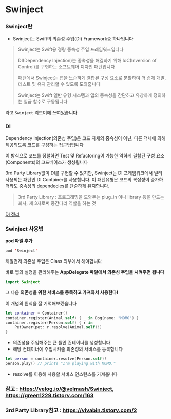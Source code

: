 # Swinject

### Swinject란

* Swinject는 Swift의 의존성 주입(DI) Framework중 하나입니다

> Swinject는 Swift용 경량 종속성 주입 프레임워크입니다
>
> DI(Dependency Injection)는 종속성을 해결하기 위해 IoC(Inversion of Control)를 구현하는 소프트웨어 디자인 패턴입니다
>
> 패턴에서 Swinject는 앱을 느슨하게 결합된 구성 요소로 분할하여 더 쉽게 개발, 테스트 및 유지 관리할 수 있도록 도와줍니다
>
> Swinject는 Swift 일반 유형 시스템과 앱의 종속성을 간단하고 유창하게 정의하는 일급 함수로 구동됩니다

라고 `Swinject` 리드미에 쓰여있습니다

### DI

Dependency Injection(의존성 주입)은 코드 자체의 중속성이 아닌, 다른 객체에 의해 제공되도록 코드를 구성하는 접근법입니다

이 방식으로 코드를 정렬하면 Test 및 Refactoring이 가능한 약하게 결합된 구성 요소(Components)의 코드베이스가 생성됩니다

3rd Party Library없이 DI를 구현할 수 있지만, Swinject는 DI 프레임워크에서 널리 사용되는 패턴인 DI Container를 사용합니다. 이 패턴유형은 코드의 복잡성이 증가하더라도 중속성의 dependecies를 단순하게 유지합니다.

> 3rd Party Library : 프로그래밍을 도와주는 plug_in 이나 library 등을 만드는 회사, 제 3자로써 중간다리 역할을 하는 것

<a href="https://github.com/kimsh153/TIL/blob/master/Swift/DI.md" target="_blank">DI 정리</a>

### Swinject 사용법

**pod 파일 추가**
```swift
pod 'Swinject'
```

제일먼저 의존성 주입은 Class 외부에서 해야합니다

바로 앱의 설정을 관리해주는 **AppDelegate 파일에서 의존성 주입을 시켜주면 됩니다**

```swift
import Swinject
```

그 다음 **의존성을 위한 서비스를 등록하고 가져와서 사용한다!**

이 개념의 원칙을 잘 기억해보겠습니다

```swift
let container = Container()
container.register(Animal.self) { _ in Dog(name: "MOMO") }
container.register(Person.self) { r in
    PetOwner(pet: r.resolve(Animal.self)!)
}
```

* 의존성을 주입해주는 큰 틀인 컨테이너를 생성합니다
* 해당 컨테이너에 주입시켜줄 의존성의 서비스를 등록합니다

```swift
let person = container.resolve(Person.self)!
person.play() // prints "I'm playing with MOMO."
```
* resolve를 이용해 사용할 서비스 인스턴스를 가져옵니다

### 참고 : https://velog.io/@velmash/Swinject, https://green1229.tistory.com/163
### 3rd Party Library참고 : https://vivabin.tistory.com/2

